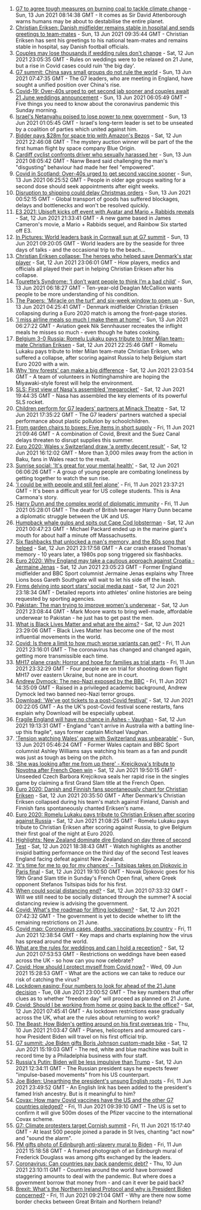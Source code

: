 1. [G7 to agree tough measures on burning coal to tackle climate change](https://www.bbc.co.uk/news/uk-politics-57456641) - Sun, 13 Jun 2021 08:14:38 GMT - It comes as Sir David Attenborough warns humans may be about to destabilise the entire planet.
2. [Christian Eriksen: Danish midfielder remains stable in hospital and sends greetings to team-mates](https://www.bbc.co.uk/sport/football/57458630) - Sun, 13 Jun 2021 09:35:44 GMT - Christian Eriksen has sent his greetings to his national team-mates and remains stable in hospital, say Danish football officials.
3. [Couples may lose thousands if wedding rules don't change](https://www.bbc.co.uk/news/business-57443284) - Sat, 12 Jun 2021 23:05:35 GMT - Rules on weddings were to be relaxed on 21 June, but a rise in Covid cases could ruin 'the big day'.
4. [G7 summit: China says small groups do not rule the world](https://www.bbc.co.uk/news/world-asia-china-57458822) - Sun, 13 Jun 2021 07:47:35 GMT - The G7 leaders, who are meeting in England, have sought a unified position over China's rise.
5. [Covid-19: Over-40s urged to get second jab sooner and couples await 21 June weddings announcement](https://www.bbc.co.uk/news/uk-57457861) - Sun, 13 Jun 2021 06:05:49 GMT - Five things you need to know about the coronavirus pandemic this Sunday morning.
6. [Israel's Netanyahu poised to lose power to new government](https://www.bbc.co.uk/news/world-middle-east-57396990) - Sun, 13 Jun 2021 01:05:45 GMT - Israel's long-term leader is set to be unseated by a coalition of parties which united against him.
7. [Bidder pays $28m for space trip with Amazon's Bezos](https://www.bbc.co.uk/news/world-us-canada-57457378) - Sat, 12 Jun 2021 22:46:08 GMT - The mystery auction winner will be part of the the first human flight by space company Blue Origin.
8. [Cardiff cyclist confronts driver who sexually harassed her](https://www.bbc.co.uk/news/uk-wales-57427696) - Sun, 13 Jun 2021 08:05:42 GMT - Nanw Beard said challenging the man's "disgusting" behaviour had made her feel "empowered".
9. [Covid in Scotland: Over-40s urged to get second vaccine sooner](https://www.bbc.co.uk/news/uk-scotland-57452506) - Sun, 13 Jun 2021 06:25:52 GMT - People in older age groups waiting for a second dose should seek appointments after eight weeks.
10. [Disruption to shipping could delay Christmas orders](https://www.bbc.co.uk/news/business-57446437) - Sun, 13 Jun 2021 00:52:15 GMT - Global transport of goods has suffered blockages, delays and bottlenecks and won't be resolved quickly.
11. [E3 2021: Ubisoft kicks off event with Avatar and Mario + Rabbids reveals](https://www.bbc.co.uk/news/technology-57457248) - Sat, 12 Jun 2021 21:33:41 GMT - A new game based in James Cameron's movie, a Mario + Rabbids sequel, and Rainbow Six started off E3.
12. [In Pictures: World leaders bask in Cornwall sun at G7 summit](https://www.bbc.co.uk/news/uk-57438878) - Sun, 13 Jun 2021 09:20:05 GMT - World leaders are by the seaside for three days of talks - and the occasional trip to the beach...
13. [Christian Eriksen collapse: The heroes who helped save Denmark's star player](https://www.bbc.co.uk/sport/football/57457388) - Sat, 12 Jun 2021 23:06:01 GMT - How players, medics and officials all played their part in helping Christian Eriksen after his collapse.
14. [Tourette’s Syndrome: ‘I don’t want people to think I’m a bad child’](https://www.bbc.co.uk/news/uk-northern-ireland-57435056) - Sun, 13 Jun 2021 06:18:27 GMT - Ten-year-old Deaglan McCallion wants people to be more understanding of his condition.
15. [The Papers: 'Miracle on the turf' and six-week window to open up](https://www.bbc.co.uk/news/blogs-the-papers-57457288) - Sun, 13 Jun 2021 04:25:41 GMT - Denmark midfielder Christian Eriksen collapsing during a Euro 2020 match is among the front-page stories.
16. ['I miss airline meals so much I make them at home'](https://www.bbc.co.uk/news/uk-scotland-glasgow-west-57411754) - Sun, 13 Jun 2021 06:27:22 GMT - Aviation geek Nik Sennhauser recreates the inflight meals he misses so much - even though he hates cooking.
17. [Belgium 3-0 Russia: Romelu Lukaku pays tribute to Inter Milan team-mate Christian Eriksen](https://www.bbc.co.uk/sport/football/51197540) - Sat, 12 Jun 2021 22:25:46 GMT - Romelu Lukaku pays tribute to Inter Milan team-mate Christian Eriksen, who suffered a collapse, after scoring against Russia to help Belgium start Euro 2020 with a win.
18. [Why 'tiny forests' can make a big difference](https://www.bbc.co.uk/news/uk-england-nottinghamshire-57414105) - Sat, 12 Jun 2021 23:03:54 GMT - A team of volunteers in Nottinghamshire are hoping the Miyawaki-style forest will help the environment.
19. [SLS: First view of Nasa's assembled 'megarocket'](https://www.bbc.co.uk/news/science-environment-57446686) - Sat, 12 Jun 2021 19:44:35 GMT - Nasa has assembled the key elements of its powerful SLS rocket.
20. [Children perform for G7 leaders' partners at Minack Theatre](https://www.bbc.co.uk/news/uk-england-cornwall-57454326) - Sat, 12 Jun 2021 17:35:22 GMT - The G7 leaders' partners watched a special performance about plastic pollution by schoolchildren.
21. [From garden chairs to boxes: Five items in short supply](https://www.bbc.co.uk/news/business-57433224) - Fri, 11 Jun 2021 21:09:46 GMT - A combination of Covid, Brexit and the Suez Canal delays threaten to disrupt supplies this summer.
22. [Euro 2020: Wales v Switzerland draw 'a pretty decent result'](https://www.bbc.co.uk/news/uk-wales-57453705) - Sat, 12 Jun 2021 16:12:02 GMT - More than 3,000 miles away from the action in Baku, fans in Wales react to the result.
23. [Sunrise social: 'It's great for your mental health'](https://www.bbc.co.uk/news/uk-northern-ireland-57435053) - Sat, 12 Jun 2021 06:06:26 GMT - A group of young people are combating loneliness by getting together to watch the sun rise.
24. ['I could be with people and still feel alone'](https://www.bbc.co.uk/news/world-us-canada-57434784) - Fri, 11 Jun 2021 23:37:21 GMT - It's been a difficult year for US college students. This is Ana Carmona's story.
25. [Harry Dunn and the complex world of diplomatic immunity](https://www.bbc.co.uk/news/uk-57436513) - Fri, 11 Jun 2021 05:28:01 GMT - The death of British teenager Harry Dunn became a diplomatic struggle between the UK and US.
26. [Humpback whale gulps and spits out Cape Cod lobsterman](https://www.bbc.co.uk/news/world-us-canada-57450685) - Sat, 12 Jun 2021 00:47:23 GMT - Michael Packard ended up in the marine giant's mouth for about half a minute off Massachusetts.
27. [Six flashbacks that unlocked a man's memory, and the 80s song that helped](https://www.bbc.co.uk/news/disability-50478524) - Sat, 12 Jun 2021 23:17:58 GMT - A car crash erased Thomas's memory - 10 years later, a 1980s pop song triggered six flashbacks.
28. [Euro 2020: Why England may take a cautious approach against Croatia - Jermaine Jenas](https://www.bbc.co.uk/sport/football/57436330) - Sat, 12 Jun 2021 23:05:23 GMT - Former England midfielder and BBC Sport columnist Jermaine Jenas explains why Three Lions boss Gareth Southgate will wait to let his side off the leash.
29. [Firms delving into sport stars' social media past](https://www.bbc.co.uk/news/uk-57405347) - Sat, 12 Jun 2021 23:18:34 GMT - Detailed reports into athletes' online histories are being requested by sporting agencies.
30. [Pakistan: The man trying to improve women's underwear](https://www.bbc.co.uk/news/world-asia-57268691) - Sat, 12 Jun 2021 23:08:44 GMT - Mark Moore wants to bring well-made, affordable underwear to Pakistan - he just has to get past the men.
31. [What is Black Lives Matter and what are the aims?](https://www.bbc.co.uk/news/explainers-53337780) - Sat, 12 Jun 2021 23:29:06 GMT - Black Lives Matter has become one of the most influential movements in the world.
32. [Covid: Is there a limit to how much worse variants can get?](https://www.bbc.co.uk/news/health-57431420) - Fri, 11 Jun 2021 23:16:01 GMT - The coronavirus has changed and changed again, getting more transmissible each time.
33. [MH17 plane crash: Horror and hope for families as trial starts](https://www.bbc.co.uk/news/world-europe-57443467) - Fri, 11 Jun 2021 23:32:29 GMT - Four people are on trial for shooting down flight MH17 over eastern Ukraine, but none are in court.
34. [Andrew Dymock: The neo-Nazi exposed by the BBC](https://www.bbc.co.uk/news/uk-57406673) - Fri, 11 Jun 2021 14:35:09 GMT - Raised in a privileged academic background, Andrew Dymock led two banned neo-Nazi terror groups.
35. [Download: 'We've got tickets to a post-Covid festival'](https://www.bbc.co.uk/news/uk-england-leicestershire-57387810) - Sat, 12 Jun 2021 00:22:05 GMT - As the UK's post-Covid festival scene restarts, fans explain why Download will be especially upbeat.
36. [Fragile England will have no chance in Ashes - Vaughan](https://www.bbc.co.uk/sport/cricket/57456435) - Sat, 12 Jun 2021 19:13:31 GMT - England "can't arrive in Australia with a batting line-up this fragile", says former captain Michael Vaughan.
37. ['Tension watching Wales' game with Switzerland was unbearable'](https://www.bbc.co.uk/sport/football/57435706) - Sun, 13 Jun 2021 05:46:24 GMT - Former Wales captain and BBC Sport columnist Ashley Williams says watching his team as a fan and pundit was just as tough as being on the pitch.
38. ['She was looking after me from up there' - Krejcikova's tribute to Novotna after French Open win](https://www.bbc.co.uk/sport/tennis/57455312) - Sat, 12 Jun 2021 19:50:15 GMT - Unseeded Czech Barbora Krejcikova seals her rapid rise in the singles game by claiming a first Grand Slam title at the French Open.
39. [Euro 2020: Danish and Finnish fans spontaneously chant for Christian Eriksen](https://www.bbc.co.uk/sport/av/football/57456984) - Sat, 12 Jun 2021 20:35:50 GMT - After Denmark's Christian Eriksen collapsed during his team's match against Finland, Danish and Finnish fans spontaneously chanted Eriksen's name.
40. [Euro 2020: Romelu Lukaku pays tribute to Christian Eriksen after scoring against Russia](https://www.bbc.co.uk/sport/av/football/57457262) - Sat, 12 Jun 2021 21:08:25 GMT - Romelu Lukaku pays tribute to Christian Eriksen after scoring against Russia, to give Belgium their first goal of the night at Euro 2020.
41. [Highlights: New Zealand dominate dire England on day three of second Test](https://www.bbc.co.uk/sport/av/cricket/57456878) - Sat, 12 Jun 2021 18:38:43 GMT - Watch highlights as another insipid batting performance on the third day of the second Test leaves England facing defeat against New Zealand.
42. ['It's time for me to go for my chances' - Tsitsipas takes on Djokovic in Paris final](https://www.bbc.co.uk/sport/tennis/57448994) - Sat, 12 Jun 2021 19:10:50 GMT - Novak Djokovic goes for his 19th Grand Slam title in Sunday's French Open final, where Greek opponent Stefanos Tsitsipas bids for his first.
43. [When could social distancing end?](https://www.bbc.co.uk/news/uk-51506729) - Sat, 12 Jun 2021 07:33:32 GMT - Will we still need to be socially distanced through the summer? A social distancing review is advising the government.
44. [Covid: What's the roadmap for lifting lockdown?](https://www.bbc.co.uk/news/explainers-52530518) - Sat, 12 Jun 2021 07:42:32 GMT - The government is yet to decide whether to lift the remaining restrictions on 21 June.
45. [Covid map: Coronavirus cases, deaths, vaccinations by country](https://www.bbc.co.uk/news/world-51235105) - Fri, 11 Jun 2021 12:38:54 GMT - Key maps and charts explaining how the virus has spread around the world.
46. [What are the rules for weddings and can I hold a reception?](https://www.bbc.co.uk/news/explainers-52811509) - Sat, 12 Jun 2021 07:53:53 GMT - Restrictions on weddings have been eased across the UK - so how can you now celebrate?
47. [Covid: How should I protect myself from Covid now?](https://www.bbc.co.uk/news/health-57087517) - Wed, 09 Jun 2021 15:28:53 GMT - What are the actions we can take to reduce our risk of catching the virus?
48. [Lockdown easing: Four numbers to look for ahead of the 21 June decision](https://www.bbc.co.uk/news/57403888) - Tue, 08 Jun 2021 23:00:52 GMT - The key numbers that offer clues as to whether "freedom day" will proceed as planned on 21 June.
49. [Covid: Should I be working from home or going back to the office?](https://www.bbc.co.uk/news/business-52567567) - Sat, 12 Jun 2021 07:45:41 GMT - As lockdown restrictions ease gradually across the UK, what are the rules about returning to work?
50. [The Beast: How Biden's getting around on his first overseas trip](https://www.bbc.co.uk/news/world-us-canada-57424507) - Thu, 10 Jun 2021 21:03:47 GMT - Planes, helicopters and armoured cars - how President Biden will travel on his first official trip.
51. [G7 summit: Joe Biden gifts Boris Johnson custom-made bike](https://www.bbc.co.uk/news/world-us-canada-57453840) - Sat, 12 Jun 2021 15:19:03 GMT - The red, white and blue machine was built in record time by a Philadelphia business with four staff.
52. [Russia's Putin: Biden will be less impulsive than Trump](https://www.bbc.co.uk/news/world-europe-57454358) - Sat, 12 Jun 2021 12:34:11 GMT - The Russian president says he expects fewer "impulse-based movements" from his US counterpart.
53. [Joe Biden: Unearthing the president's unsung English roots](https://www.bbc.co.uk/news/world-us-canada-57394351) - Fri, 11 Jun 2021 23:49:52 GMT - An English link has been added to the president's famed Irish ancestry. But is it meaningful to him?
54. [Covax: How many Covid vaccines have the US and the other G7 countries pledged?](https://www.bbc.co.uk/news/world-55795297) - Fri, 11 Jun 2021 09:39:10 GMT - The US is set to confirm it will give 500m doses of the Pfizer vaccine to the international Covax scheme.
55. [G7: Climate protesters target Cornish summit](https://www.bbc.co.uk/news/uk-england-cornwall-57445814) - Fri, 11 Jun 2021 15:17:40 GMT - At least 500 people joined a parade in St Ives, chanting "act now" and "sound the alarm".
56. [PM gifts photo of Edinburgh anti-slavery mural to Biden](https://www.bbc.co.uk/news/uk-scotland-edinburgh-east-fife-57441825) - Fri, 11 Jun 2021 15:18:58 GMT - A framed photograph of an Edinburgh mural of Frederick Douglass was among gifts exchanged by the leaders.
57. [Coronavirus: Can countries pay back pandemic debt?](https://www.bbc.co.uk/news/57432260) - Thu, 10 Jun 2021 23:10:11 GMT - Countries around the world have borrowed staggering amounts to deal with the pandemic. But where does a government borrow that money from - and can it ever be paid back?
58. [Brexit: What's the Northern Ireland Protocol and why is President Biden concerned?](https://www.bbc.co.uk/news/explainers-53724381) - Fri, 11 Jun 2021 09:21:04 GMT - Why are there now some border checks between Great Britain and Northern Ireland?
